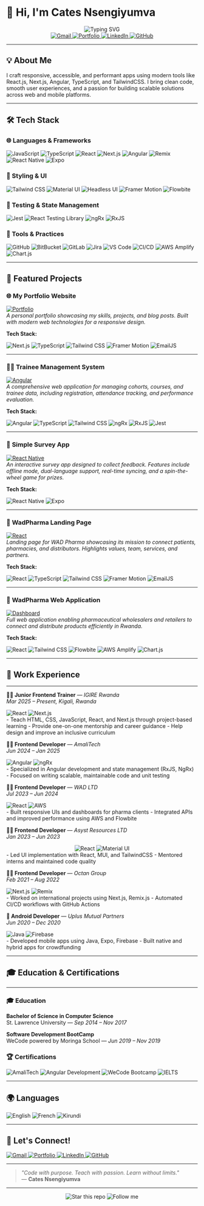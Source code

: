 # 👋 Hi, I'm Cates Nsengiyumva

<div align="center">
  <img src="https://readme-typing-svg.herokuapp.com?font=Fira+Code&pause=1000&color=31859C&center=true&vCenter=true&random=false&width=700&height=45&lines=Frontend+Engineer+%7C+Mentor+%26+Trainer+%7C+Kigali%2C+Rwanda" alt="Typing SVG" />
</div>

<div align="center">
  <a href="mailto:cates2506@gmail.com">
    <img src="https://img.shields.io/badge/Gmail-D14836?style=for-the-badge&logo=gmail&logoColor=white" alt="Gmail" />
  </a>
  <a href="https://ktscates.netlify.app">
    <img src="https://img.shields.io/badge/Portfolio-00D4AA?style=for-the-badge&logo=netlify&logoColor=white" alt="Portfolio" />
  </a>
  <a href="https://www.linkedin.com/in/cates-nsengiyumva-472975174/">
    <img src="https://img.shields.io/badge/LinkedIn-0077B5?style=for-the-badge&logo=linkedin&logoColor=white" alt="LinkedIn" />
  </a>
  <a href="https://github.com/ktscates">
    <img src="https://img.shields.io/badge/GitHub-100000?style=for-the-badge&logo=github&logoColor=white" alt="GitHub" />
  </a>
</div>

---

## 💡 About Me

I craft responsive, accessible, and performant apps using modern tools like React.js, Next.js, Angular, TypeScript, and TailwindCSS. I bring clean code, smooth user experiences, and a passion for building scalable solutions across web and mobile platforms.

---

## 🛠️ Tech Stack

### 🌐 Languages & Frameworks
<div>
  <img src="https://img.shields.io/badge/JavaScript-F7DF1E?style=for-the-badge&logo=javascript&logoColor=black" alt="JavaScript" />
  <img src="https://img.shields.io/badge/TypeScript-007ACC?style=for-the-badge&logo=typescript&logoColor=white" alt="TypeScript" />
  <img src="https://img.shields.io/badge/React-20232A?style=for-the-badge&logo=react&logoColor=61DAFB" alt="React" />
  <img src="https://img.shields.io/badge/Next.js-000000?style=for-the-badge&logo=next.js&logoColor=white" alt="Next.js" />
  <img src="https://img.shields.io/badge/Angular-DD0031?style=for-the-badge&logo=angular&logoColor=white" alt="Angular" />
  <img src="https://img.shields.io/badge/Remix-000000?style=for-the-badge&logo=remix&logoColor=white" alt="Remix" />
  <img src="https://img.shields.io/badge/React_Native-20232A?style=for-the-badge&logo=react&logoColor=61DAFB" alt="React Native" />
  <img src="https://img.shields.io/badge/Expo-000000?style=for-the-badge&logo=expo&logoColor=white" alt="Expo" />
</div>

### 🎨 Styling & UI
<div>
  <img src="https://img.shields.io/badge/Tailwind_CSS-38B2AC?style=for-the-badge&logo=tailwind-css&logoColor=white" alt="Tailwind CSS" />
  <img src="https://img.shields.io/badge/Material-UI-007FFF?style=for-the-badge&logo=mui&logoColor=white" alt="Material UI" />
  <img src="https://img.shields.io/badge/Headless_UI-1F2937?style=for-the-badge&logoColor=white" alt="Headless UI" />
  <img src="https://img.shields.io/badge/Framer_Motion-0055FF?style=for-the-badge&logo=framer&logoColor=white" alt="Framer Motion" />
  <img src="https://img.shields.io/badge/Flowbite-06B6D4?style=for-the-badge&logoColor=white" alt="Flowbite" />
</div>

### 🧪 Testing & State Management
<div>
  <img src="https://img.shields.io/badge/Jest-C21325?style=for-the-badge&logo=jest&logoColor=white" alt="Jest" />
  <img src="https://img.shields.io/badge/React_Testing_Library-ECCD81?style=for-the-badge&logoColor=black" alt="React Testing Library" />
  <img src="https://img.shields.io/badge/ngRx-E84D31?style=for-the-badge&logoColor=white" alt="ngRx" />
  <img src="https://img.shields.io/badge/RxJS-B71757?style=for-the-badge&logoColor=white" alt="RxJS" />
</div>

### 🔧 Tools & Practices
<div>
  <img src="https://img.shields.io/badge/GitHub-100000?style=for-the-badge&logo=github&logoColor=white" alt="GitHub" />
  <img src="https://img.shields.io/badge/BitBucket-205081?style=for-the-badge&logo=bitbucket&logoColor=white" alt="BitBucket" />
  <img src="https://img.shields.io/badge/GitLab-FCA121?style=for-the-badge&logo=gitlab&logoColor=black" alt="GitLab" />
  <img src="https://img.shields.io/badge/Jira-0052CC?style=for-the-badge&logo=jira&logoColor=white" alt="Jira" />
  <img src="https://img.shields.io/badge/VS_Code-007ACC?style=for-the-badge&logo=visual-studio-code&logoColor=white" alt="VS Code" />
  <img src="https://img.shields.io/badge/CI/CD-FF6B35?style=for-the-badge&logoColor=white" alt="CI/CD" />
  <img src="https://img.shields.io/badge/AWS_Amplify-FF9900?style=for-the-badge&logo=aws-amplify&logoColor=white" alt="AWS Amplify" />
  <img src="https://img.shields.io/badge/Chart.js-FF6384?style=for-the-badge&logoColor=white" alt="Chart.js" />
</div>

---

## 🌟 Featured Projects

### 🌐 **My Portfolio Website**  
[![Portfolio](https://img.shields.io/badge/Portfolio-00D4AA?style=for-the-badge&logo=netlify&logoColor=white)](https://ktscates.netlify.app)  
*A personal portfolio showcasing my skills, projects, and blog posts. Built with modern web technologies for a responsive design.*  

**Tech Stack:**  
<div>
  <img src="https://img.shields.io/badge/Next.js-000000?style=for-the-badge&logo=next.js&logoColor=white" alt="Next.js" />
  <img src="https://img.shields.io/badge/TypeScript-007ACC?style=for-the-badge&logo=typescript&logoColor=white" alt="TypeScript" />
  <img src="https://img.shields.io/badge/Tailwind_CSS-38B2AC?style=for-the-badge&logo=tailwind-css&logoColor=white" alt="Tailwind CSS" />
  <img src="https://img.shields.io/badge/Framer_Motion-0055FF?style=for-the-badge&logo=framer&logoColor=white" alt="Framer Motion" />
  <img src="https://img.shields.io/badge/EmailJS-000000?style=for-the-badge&logoColor=white" alt="EmailJS" />
</div>

---

### 🧑‍🏫 **Trainee Management System**  
[![Angular](https://img.shields.io/badge/Angular-DD0031?style=for-the-badge&logo=angular&logoColor=white)](https://github.com/ktscates)  
*A comprehensive web application for managing cohorts, courses, and trainee data, including registration, attendance tracking, and performance evaluation.*  

**Tech Stack:**  
<div>
  <img src="https://img.shields.io/badge/Angular-DD0031?style=for-the-badge&logo=angular&logoColor=white" alt="Angular" />
  <img src="https://img.shields.io/badge/TypeScript-007ACC?style=for-the-badge&logo=typescript&logoColor=white" alt="TypeScript" />
  <img src="https://img.shields.io/badge/Tailwind_CSS-38B2AC?style=for-the-badge&logo=tailwind-css&logoColor=white" alt="Tailwind CSS" />
  <img src="https://img.shields.io/badge/ngRx-E84D31?style=for-the-badge&logoColor=white" alt="ngRx" />
  <img src="https://img.shields.io/badge/RxJS-B71757?style=for-the-badge&logoColor=white" alt="RxJS" />
  <img src="https://img.shields.io/badge/Jest-C21325?style=for-the-badge&logo=jest&logoColor=white" alt="Jest" />
</div>

---

### 📝 **Simple Survey App**  
[![React Native](https://img.shields.io/badge/React_Native-20232A?style=for-the-badge&logo=react&logoColor=61DAFB)](https://github.com/ktscates)  
*An interactive survey app designed to collect feedback. Features include offline mode, dual-language support, real-time syncing, and a spin-the-wheel game for prizes.*  

**Tech Stack:**  
<div>
  <img src="https://img.shields.io/badge/React_Native-20232A?style=for-the-badge&logo=react&logoColor=61DAFB" alt="React Native" />
  <img src="https://img.shields.io/badge/Expo-000000?style=for-the-badge&logo=expo&logoColor=white" alt="Expo" />
</div>

---

### 💊 **WadPharma Landing Page**  
[![React](https://img.shields.io/badge/React-20232A?style=for-the-badge&logo=react&logoColor=61DAFB)](https://github.com/ktscates)  
*Landing page for WAD Pharma showcasing its mission to connect patients, pharmacies, and distributors. Highlights values, team, services, and partners.*  

**Tech Stack:**  
<div>
  <img src="https://img.shields.io/badge/React-20232A?style=for-the-badge&logo=react&logoColor=61DAFB" alt="React" />
  <img src="https://img.shields.io/badge/TypeScript-007ACC?style=for-the-badge&logo=typescript&logoColor=white" alt="TypeScript" />
  <img src="https://img.shields.io/badge/Tailwind_CSS-38B2AC?style=for-the-badge&logo=tailwind-css&logoColor=white" alt="Tailwind CSS" />
  <img src="https://img.shields.io/badge/Framer_Motion-0055FF?style=for-the-badge&logo=framer&logoColor=white" alt="Framer Motion" />
  <img src="https://img.shields.io/badge/EmailJS-000000?style=for-the-badge&logoColor=white" alt="EmailJS" />
</div>

---

### 🏥 **WadPharma Web Application**  
[![Dashboard](https://img.shields.io/badge/Dashboard-FF6B35?style=for-the-badge&logoColor=white)](https://github.com/ktscates)  
*Full web application enabling pharmaceutical wholesalers and retailers to connect and distribute products efficiently in Rwanda.*  

**Tech Stack:**  
<div>
  <img src="https://img.shields.io/badge/React-20232A?style=for-the-badge&logo=react&logoColor=61DAFB" alt="React" />
  <img src="https://img.shields.io/badge/Tailwind_CSS-38B2AC?style=for-the-badge&logo=tailwind-css&logoColor=white" alt="Tailwind CSS" />
  <img src="https://img.shields.io/badge/Flowbite-06B6D4?style=for-the-badge&logoColor=white" alt="Flowbite" />
  <img src="https://img.shields.io/badge/AWS_Amplify-FF9900?style=for-the-badge&logo=aws-amplify&logoColor=white" alt="AWS Amplify" />
  <img src="https://img.shields.io/badge/Chart.js-FF6384?style=for-the-badge&logoColor=white" alt="Chart.js" />
</div>

---

## 💼 Work Experience

---

**👩‍🏫 Junior Frontend Trainer** — *IGIRE Rwanda*  
_Mar 2025 – Present, Kigali, Rwanda_  
<div>
  <img src="https://img.shields.io/badge/React-20232A?style=for-the-badge&logo=react&logoColor=61DAFB" alt="React" />
  <img src="https://img.shields.io/badge/Next.js-000000?style=for-the-badge&logo=next.js&logoColor=white" alt="Next.js" />
</div>
- Teach HTML, CSS, JavaScript, React, and Next.js through project-based learning  
- Provide one-on-one mentorship and career guidance  
- Help design and improve an inclusive curriculum

**👩‍💻 Frontend Developer** — *AmaliTech*  
_Jun 2024 – Jan 2025_  
<div>
  <img src="https://img.shields.io/badge/Angular-DD0031?style=for-the-badge&logo=angular&logoColor=white" alt="Angular" />
  <img src="https://img.shields.io/badge/ngRx-E84D31?style=for-the-badge&logoColor=white" alt="ngRx" />
</div>
- Specialized in Angular development and state management (RxJS, NgRx)  
- Focused on writing scalable, maintainable code and unit testing  

**👩‍💻 Frontend Developer** — *WAD LTD*  
_Jul 2023 – Jun 2024_  
<div>
  <img src="https://img.shields.io/badge/React-20232A?style=for-the-badge&logo=react&logoColor=61DAFB" alt="React" />
  <img src="https://img.shields.io/badge/AWS-FF9900?style=for-the-badge&logo=amazon-aws&logoColor=white" alt="AWS" />
</div>
- Built responsive UIs and dashboards for pharma clients  
- Integrated APIs and improved performance using AWS and Flowbite  

**👩‍💻 Frontend Developer** — *Asyst Resources LTD*  
_Jan 2023 – Jun 2023_  
<div align="center">
  <img src="https://img.shields.io/badge/React-20232A?style=for-the-badge&logo=react&logoColor=61DAFB" alt="React" />
  <img src="https://img.shields.io/badge/Material-UI-007FFF?style=for-the-badge&logo=mui&logoColor=white" alt="Material UI" />
</div>
- Led UI implementation with React, MUI, and TailwindCSS  
- Mentored interns and maintained code quality

**👩‍💻 Frontend Developer** — *Octan Group*  
_Feb 2021 – Aug 2022_  
<div>
  <img src="https://img.shields.io/badge/Next.js-000000?style=for-the-badge&logo=next.js&logoColor=white" alt="Next.js" />
  <img src="https://img.shields.io/badge/Remix-000000?style=for-the-badge&logo=remix&logoColor=white" alt="Remix" />
</div>
- Worked on international projects using Next.js, Remix.js  
- Automated CI/CD workflows with GitHub Actions

**📱 Android Developer** — *Uplus Mutual Partners*  
_Jun 2020 – Dec 2020_  
<div>
  <img src="https://img.shields.io/badge/Java-ED8B00?style=for-the-badge&logo=java&logoColor=white" alt="Java" />
  <img src="https://img.shields.io/badge/Firebase-FFCA28?style=for-the-badge&logo=firebase&logoColor=black" alt="Firebase" />
</div>
- Developed mobile apps using Java, Expo, Firebase  
- Built native and hybrid apps for crowdfunding

---

## 🎓 Education & Certifications

---

### 🎓 Education
**Bachelor of Science in Computer Science**  
St. Lawrence University — *Sep 2014 – Nov 2017*

**Software Development BootCamp**  
WeCode powered by Moringa School — *Jun 2019 – Nov 2019*

### 🏆 Certifications
<div>
  <img src="https://img.shields.io/badge/AmaliTech-4CAF50?style=for-the-badge&logoColor=white" alt="AmaliTech" />
  <img src="https://img.shields.io/badge/Angular_Development-1976D2?style=for-the-badge&logoColor=white" alt="Angular Development" />
  <img src="https://img.shields.io/badge/WeCode_Bootcamp-FF5722?style=for-the-badge&logoColor=white" alt="WeCode Bootcamp" />
  <img src="https://img.shields.io/badge/IELTS-6.5+-007ACC?style=for-the-badge&logoColor=white" alt="IELTS" />
</div>

---

## 🌍 Languages

<div>
  <img src="https://img.shields.io/badge/English-Fluent-36A2EB?style=for-the-badge&logoColor=white" alt="English" />
  <img src="https://img.shields.io/badge/French-Proficient-1258A7?style=for-the-badge&logoColor=white" alt="French" />
  <img src="https://img.shields.io/badge/Kirundi-Native-2C5530?style=for-the-badge&logoColor=white" alt="Kirundi" />
</div>

---

## 💬 Let's Connect!

<div>
  <a href="mailto:cates2506@gmail.com">
    <img src="https://img.shields.io/badge/Gmail-D14836?style=for-the-badge&logo=gmail&logoColor=white" alt="Gmail" />
  </a>
  <a href="https://ktscates.netlify.app">
    <img src="https://img.shields.io/badge/Portfolio-00D4AA?style=for-the-badge&logo=netlify&logoColor=white" alt="Portfolio" />
  </a>
  <a href="https://www.linkedin.com/in/cates-nsengiyumva-472975174/">
    <img src="https://img.shields.io/badge/LinkedIn-0077B5?style=for-the-badge&logo=linkedin&logoColor=white" alt="LinkedIn" />
  </a>
  <a href="https://github.com/ktscates">
    <img src="https://img.shields.io/badge/GitHub-100000?style=for-the-badge&logo=github&logoColor=white" alt="GitHub" />
  </a>
</div>

---

> _"Code with purpose. Teach with passion. Learn without limits."_  
> — **Cates Nsengiyumva**

---

<div align="center">
  <img src="https://img.shields.io/badge/⭐-Star_this_repo!-6f42c1?style=for-the-badge&logo=github&logoColor=white" alt="Star this repo" />
  <img src="https://img.shields.io/badge/👨‍💻-Follow_me!-6f42c1?style=for-the-badge&logo=github&logoColor=white" alt="Follow me" />
</div>
